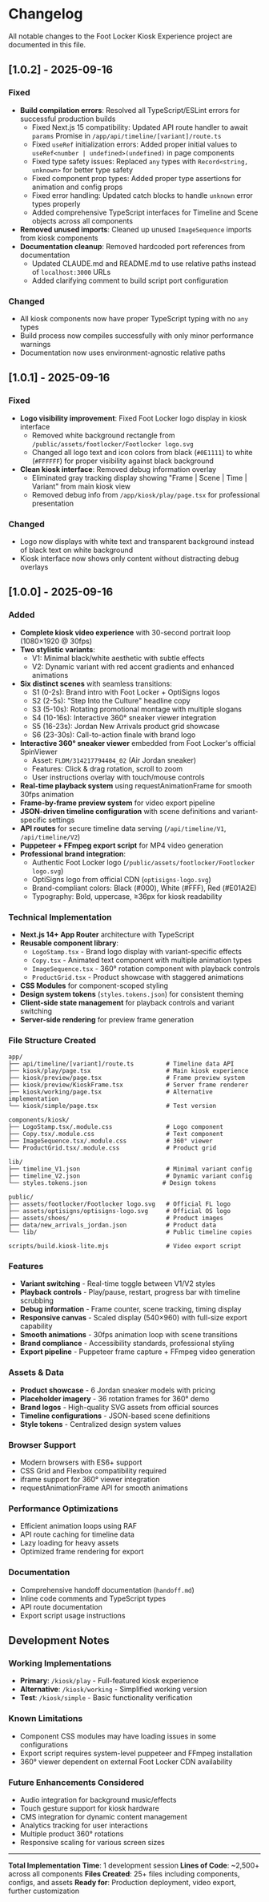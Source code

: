 # Changelog

All notable changes to the Foot Locker Kiosk Experience project are documented in this file.

## [1.0.2] - 2025-09-16

### Fixed
- **Build compilation errors**: Resolved all TypeScript/ESLint errors for successful production builds
  - Fixed Next.js 15 compatibility: Updated API route handler to await `params` Promise in `/app/api/timeline/[variant]/route.ts`
  - Fixed `useRef` initialization errors: Added proper initial values to `useRef<number | undefined>(undefined)` in page components
  - Fixed type safety issues: Replaced `any` types with `Record<string, unknown>` for better type safety
  - Fixed component prop types: Added proper type assertions for animation and config props
  - Fixed error handling: Updated catch blocks to handle `unknown` error types properly
  - Added comprehensive TypeScript interfaces for Timeline and Scene objects across all components
- **Removed unused imports**: Cleaned up unused `ImageSequence` imports from kiosk components
- **Documentation cleanup**: Removed hardcoded port references from documentation
  - Updated CLAUDE.md and README.md to use relative paths instead of `localhost:3000` URLs
  - Added clarifying comment to build script port configuration

### Changed
- All kiosk components now have proper TypeScript typing with no `any` types
- Build process now compiles successfully with only minor performance warnings
- Documentation now uses environment-agnostic relative paths

## [1.0.1] - 2025-09-16

### Fixed
- **Logo visibility improvement**: Fixed Foot Locker logo display in kiosk interface
  - Removed white background rectangle from `/public/assets/footlocker/Footlocker logo.svg`
  - Changed all logo text and icon colors from black (`#0E1111`) to white (`#FFFFFF`) for proper visibility against black background
- **Clean kiosk interface**: Removed debug information overlay
  - Eliminated gray tracking display showing "Frame | Scene | Time | Variant" from main kiosk view
  - Removed debug info from `/app/kiosk/play/page.tsx` for professional presentation

### Changed
- Logo now displays with white text and transparent background instead of black text on white background
- Kiosk interface now shows only content without distracting debug overlays

## [1.0.0] - 2025-09-16

### Added
- **Complete kiosk video experience** with 30-second portrait loop (1080×1920 @ 30fps)
- **Two stylistic variants**:
  - V1: Minimal black/white aesthetic with subtle effects
  - V2: Dynamic variant with red accent gradients and enhanced animations
- **Six distinct scenes** with seamless transitions:
  - S1 (0-2s): Brand intro with Foot Locker + OptiSigns logos
  - S2 (2-5s): "Step Into the Culture" headline copy
  - S3 (5-10s): Rotating promotional montage with multiple slogans
  - S4 (10-16s): Interactive 360° sneaker viewer integration
  - S5 (16-23s): Jordan New Arrivals product grid showcase
  - S6 (23-30s): Call-to-action finale with brand logo
- **Interactive 360° sneaker viewer** embedded from Foot Locker's official SpinViewer
  - Asset: `FLDM/314217794404_02` (Air Jordan sneaker)
  - Features: Click & drag rotation, scroll to zoom
  - User instructions overlay with touch/mouse controls
- **Real-time playback system** using requestAnimationFrame for smooth 30fps animation
- **Frame-by-frame preview system** for video export pipeline
- **JSON-driven timeline configuration** with scene definitions and variant-specific settings
- **API routes** for secure timeline data serving (`/api/timeline/V1`, `/api/timeline/V2`)
- **Puppeteer + FFmpeg export script** for MP4 video generation
- **Professional brand integration**:
  - Authentic Foot Locker logo (`/public/assets/footlocker/Footlocker logo.svg`)
  - OptiSigns logo from official CDN (`optisigns-logo.svg`)
  - Brand-compliant colors: Black (#000), White (#FFF), Red (#E01A2E)
  - Typography: Bold, uppercase, ≥36px for kiosk readability

### Technical Implementation
- **Next.js 14+ App Router** architecture with TypeScript
- **Reusable component library**:
  - `LogoStamp.tsx` - Brand logo display with variant-specific effects
  - `Copy.tsx` - Animated text component with multiple animation types
  - `ImageSequence.tsx` - 360° rotation component with playback controls
  - `ProductGrid.tsx` - Product showcase with staggered animations
- **CSS Modules** for component-scoped styling
- **Design system tokens** (`styles.tokens.json`) for consistent theming
- **Client-side state management** for playback controls and variant switching
- **Server-side rendering** for preview frame generation

### File Structure Created
```
app/
├── api/timeline/[variant]/route.ts         # Timeline data API
├── kiosk/play/page.tsx                     # Main kiosk experience
├── kiosk/preview/page.tsx                  # Frame preview system
├── kiosk/preview/KioskFrame.tsx            # Server frame renderer
├── kiosk/working/page.tsx                  # Alternative implementation
└── kiosk/simple/page.tsx                   # Test version

components/kiosk/
├── LogoStamp.tsx/.module.css               # Logo component
├── Copy.tsx/.module.css                    # Text component
├── ImageSequence.tsx/.module.css           # 360° viewer
└── ProductGrid.tsx/.module.css             # Product grid

lib/
├── timeline_V1.json                        # Minimal variant config
├── timeline_V2.json                        # Dynamic variant config
└── styles.tokens.json                     # Design tokens

public/
├── assets/footlocker/Footlocker logo.svg   # Official FL logo
├── assets/optisigns/optisigns-logo.svg     # Official OS logo
├── assets/shoes/                           # Product images
├── data/new_arrivals_jordan.json           # Product data
└── lib/                                    # Public timeline copies

scripts/build.kiosk-lite.mjs                # Video export script
```

### Features
- **Variant switching** - Real-time toggle between V1/V2 styles
- **Playback controls** - Play/pause, restart, progress bar with timeline scrubbing
- **Debug information** - Frame counter, scene tracking, timing display
- **Responsive canvas** - Scaled display (540×960) with full-size export capability
- **Smooth animations** - 30fps animation loop with scene transitions
- **Brand compliance** - Accessibility standards, professional styling
- **Export pipeline** - Puppeteer frame capture + FFmpeg video generation

### Assets & Data
- **Product showcase** - 6 Jordan sneaker models with pricing
- **Placeholder imagery** - 36 rotation frames for 360° demo
- **Brand logos** - High-quality SVG assets from official sources
- **Timeline configurations** - JSON-based scene definitions
- **Style tokens** - Centralized design system values

### Browser Support
- Modern browsers with ES6+ support
- CSS Grid and Flexbox compatibility required
- iframe support for 360° viewer integration
- requestAnimationFrame API for smooth animations

### Performance Optimizations
- Efficient animation loops using RAF
- API route caching for timeline data
- Lazy loading for heavy assets
- Optimized frame rendering for export

### Documentation
- Comprehensive handoff documentation (`handoff.md`)
- Inline code comments and TypeScript types
- API route documentation
- Export script usage instructions

## Development Notes

### Working Implementations
- **Primary**: `/kiosk/play` - Full-featured kiosk experience
- **Alternative**: `/kiosk/working` - Simplified working version
- **Test**: `/kiosk/simple` - Basic functionality verification

### Known Limitations
- Component CSS modules may have loading issues in some configurations
- Export script requires system-level puppeteer and FFmpeg installation
- 360° viewer dependent on external Foot Locker CDN availability

### Future Enhancements Considered
- Audio integration for background music/effects
- Touch gesture support for kiosk hardware
- CMS integration for dynamic content management
- Analytics tracking for user interactions
- Multiple product 360° rotations
- Responsive scaling for various screen sizes

---

**Total Implementation Time**: 1 development session
**Lines of Code**: ~2,500+ across all components
**Files Created**: 25+ files including components, configs, and assets
**Ready for**: Production deployment, video export, further customization